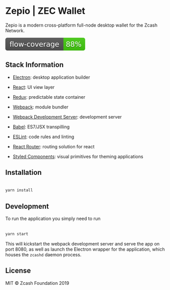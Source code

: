 # Zepio | ZEC Wallet

Zepio is a modern cross-platform full-node desktop wallet for the Zcash Network.

![Flow Coverage](./public/flow-coverage-badge.svg)

## Stack Information

- [Electron](https://github.com/electron/electron): desktop application builder

- [React](https://facebook.github.io/react/): UI view layer

- [Redux](http://redux.js.org/): predictable state container

- [Webpack](http://webpack.github.io/): module bundler

- [Webpack Development Server](https://webpack.github.io/docs/webpack-dev-server.html): development server

- [Babel](http://babeljs.io/): ES7/JSX transpilling

- [ESLint](http://eslint.org/): code rules and linting

- [React Router](https://github.com/reactjs/react-router): routing solution for react

- [Styled Components](https://www.styled-components.com/): visual primitives for theming applications

## Installation

```bash

yarn install

```

## Development

To run the application you simply need to run

```bash

yarn start

```

This will kickstart the webpack development server and serve the app on port 8080, as well as launch the Electron wrapper for the application, which houses the `zcashd` daemon process.

## License

MIT © Zcash Foundation 2019
